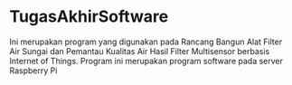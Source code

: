# TugasAkhirSoftware
Ini merupakan program yang digunakan pada Rancang Bangun Alat Filter Air Sungai dan Pemantau Kualitas Air Hasil Filter Multisensor berbasis Internet of Things. Program ini merupakan program software pada server Raspberry Pi
